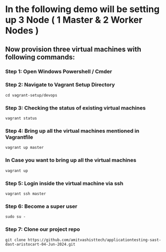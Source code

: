 # In the following demo will be setting up 3 Node ( 1 Master & 2 Worker Nodes ) 

 

## Now provision three virtual machines with following commands:

### Step 1: Open Windows Powershell / Cmder
### Step 2: Navigate to Vagrant Setup Directory 
```
cd vagrant-setup/devops
```

### Step 3: Checking the status of existing virtual machines  
```
vagrant status 
```

### Step 4: Bring up all the virtual machines mentioned in Vagrantfile 
```
vagrant up master
```
### In Case you want to bring up all the virtual machines
```
vagrant up
```

### Step 5: Login inside the virtual machine via ssh 
```
vagrant ssh master 
```
### Step 6: Become a super user 
```
sudo su - 
```

### Step 7: Clone our project repo
```
git clone https://github.com/amitvashisttech/applicationtesting-sast-dast-aristocart-04-Jun-2024.git 
```


